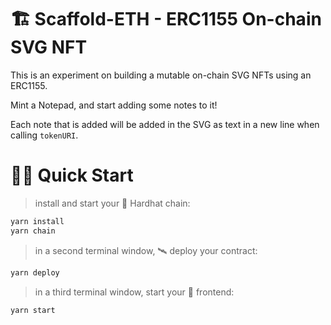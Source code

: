 # 🏗 Scaffold-ETH - ERC1155 On-chain SVG NFT

This is an experiment on building a mutable on-chain SVG NFTs using an ERC1155.

Mint a Notepad, and start adding some notes to it!

Each note that is added will be added in the SVG as text in a new line when calling `tokenURI`.

# 🏄‍♂️ Quick Start

> install and start your 👷‍ Hardhat chain:

```bash
yarn install
yarn chain
```

> in a second terminal window, 🛰 deploy your contract:

```bash
yarn deploy
```

> in a third terminal window, start your 📱 frontend:

```bash
yarn start
```
